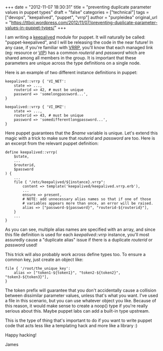 +++
date = "2012-11-07 18:30:31"
title = "preventing duplicate parameter values in puppet types"
draft = "false"
categories = ["technical"]
tags = ["devops", "keepalived", "puppet", "vrrp"]
author = "purpleidea"
original_url = "https://ttboj.wordpress.com/2012/11/07/preventing-duplicate-parameter-values-in-puppet-types/"
+++

I am writing a <a href="http://www.keepalived.org/">keepalived</a> module for puppet. It will naturally be called: "puppet-keepalived", and I will be releasing the code in the near future! In any case, if you're familiar with <a href="http://en.wikipedia.org/wiki/Virtual_Router_Redundancy_Protocol">VRRP</a>, you'll know that each managed link (eg: resource or <a href="http://en.wikipedia.org/wiki/Virtual_IP_address">VIP</a>) has a common <em>routerid</em> and <em>password</em> which are shared among all members in the group. It is important that these parameters are unique across the type definitions on a single node.

Here is an example of two different instance definitions in puppet:
```
keepalived::vrrp { 'VI_NET':
    state => ...,
    routerid => 42, # must be unique
    password => 'somelongpassword...',
}

keepalived::vrrp { 'VI_DMZ':
    state => ...,
    routerid => 43, # must be unique
    password => 'somedifferentlongpassword...',
}
```
Here puppet guarantees that the <em>$name</em> variable is unique. Let's extend this magic with a trick to make sure that <em>routerid</em> and <em>password</em> are too. Here is an excerpt from the relevant puppet definition:
```
define keepalived::vrrp(
    $state,
    ...
    $routerid,
    $password
) {
    ...
    file { "/etc/keepalived/${instance}.vrrp":
        content => template('keepalived/keepalived.vrrp.erb'),
        ...
        ensure => present,
        # NOTE: add unnecessary alias names so that if one of those
        # variables appears more than once, an error will be raised.
        alias => ["password-${password}", "routerid-${routerid}"],
    }
    ...
}
```
As you can see, multiple alias names are specified with an array, and since this file definition is used for each <em>keepalived::vrrp</em> instance, you'll most assuredly cause a "duplicate alias" issue if there is a duplicate <em>routerid</em> or <em>password</em> used!

This trick will also probably work across define types too. To ensure a common key, just create an object like:
```
file { '/root/the_unique_key':
    alias => ["token1-${token1}", "token2-${token2}", "token3-${token3}"],
}
```
The token prefix will guarantee that you don't accidentally cause a collision between dissimilar parameter values, unless that's what you want. I've used a file in this scenario, but you can use whatever object you like. Because of this reason, it would make sense to create a noop() type if you're really serious about this. Maybe puppet labs can add a built-in type upstream.

This is the type of thing that's important to do if you want to write puppet code that acts less like a templating hack and more like a library :)

Happy hacking!

James

